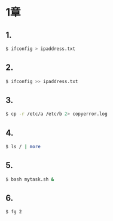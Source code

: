 # 1章

## 1.

``` bash
$ ifconfig > ipaddress.txt
```

## 2.

``` bash
$ ifconfig >> ipaddress.txt
```

## 3.

``` bash
$ cp -r /etc/a /etc/b 2> copyerror.log
```

## 4.

``` bash
$ ls / | more
```

## 5.

``` bash
$ bash mytask.sh &
```

## 6.

``` bash
$ fg 2
```
